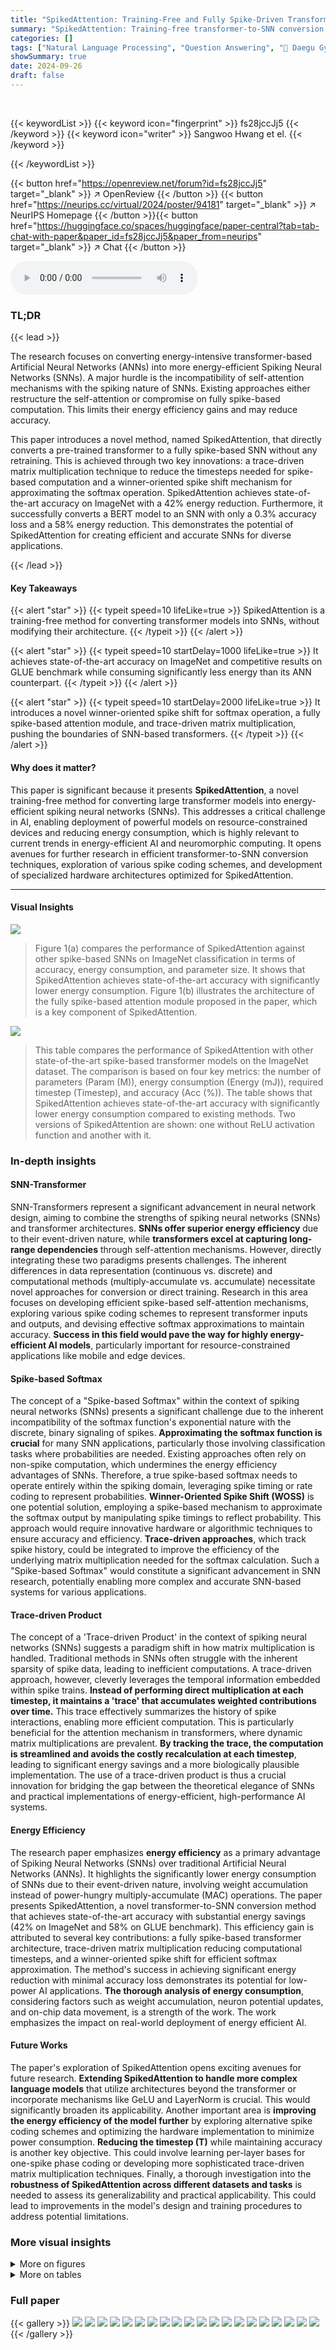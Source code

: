 ```yaml
---
title: "SpikedAttention: Training-Free and Fully Spike-Driven Transformer-to-SNN Conversion with Winner-Oriented Spike Shift for Softmax Operation"
summary: "SpikedAttention: Training-free transformer-to-SNN conversion achieving state-of-the-art accuracy and 42% energy reduction!"
categories: []
tags: ["Natural Language Processing", "Question Answering", "🏢 Daegu Gyeongbuk Institute of Science and Technology",]
showSummary: true
date: 2024-09-26
draft: false
---
```


<br>

{{< keywordList >}}
{{< keyword icon="fingerprint" >}} fs28jccJj5 {{< /keyword >}}
{{< keyword icon="writer" >}} Sangwoo Hwang et el. {{< /keyword >}}
 
{{< /keywordList >}}

{{< button href="https://openreview.net/forum?id=fs28jccJj5" target="_blank" >}}
↗ OpenReview
{{< /button >}}
{{< button href="https://neurips.cc/virtual/2024/poster/94181" target="_blank" >}}
↗ NeurIPS Homepage
{{< /button >}}{{< button href="https://huggingface.co/spaces/huggingface/paper-central?tab=tab-chat-with-paper&paper_id=fs28jccJj5&paper_from=neurips" target="_blank" >}}
↗ Chat
{{< /button >}}



<audio controls>
    <source src="https://ai-paper-reviewer.com/fs28jccJj5/podcast.wav" type="audio/wav">
    Your browser does not support the audio element.
</audio>


### TL;DR


{{< lead >}}

The research focuses on converting energy-intensive transformer-based Artificial Neural Networks (ANNs) into more energy-efficient Spiking Neural Networks (SNNs).  A major hurdle is the incompatibility of self-attention mechanisms with the spiking nature of SNNs. Existing approaches either restructure the self-attention or compromise on fully spike-based computation. This limits their energy efficiency gains and may reduce accuracy.

This paper introduces a novel method, named SpikedAttention, that directly converts a pre-trained transformer to a fully spike-based SNN without any retraining. This is achieved through two key innovations: a trace-driven matrix multiplication technique to reduce the timesteps needed for spike-based computation and a winner-oriented spike shift mechanism for approximating the softmax operation.  SpikedAttention achieves state-of-the-art accuracy on ImageNet with a 42% energy reduction.  Furthermore, it successfully converts a BERT model to an SNN with only a 0.3% accuracy loss and a 58% energy reduction. This demonstrates the potential of SpikedAttention for creating efficient and accurate SNNs for diverse applications.

{{< /lead >}}


#### Key Takeaways

{{< alert "star" >}}
{{< typeit speed=10 lifeLike=true >}} SpikedAttention is a training-free method for converting transformer models into SNNs, without modifying their architecture. {{< /typeit >}}
{{< /alert >}}

{{< alert "star" >}}
{{< typeit speed=10 startDelay=1000 lifeLike=true >}} It achieves state-of-the-art accuracy on ImageNet and competitive results on GLUE benchmark while consuming significantly less energy than its ANN counterpart. {{< /typeit >}}
{{< /alert >}}

{{< alert "star" >}}
{{< typeit speed=10 startDelay=2000 lifeLike=true >}} It introduces a novel winner-oriented spike shift for softmax operation, a fully spike-based attention module, and trace-driven matrix multiplication, pushing the boundaries of SNN-based transformers. {{< /typeit >}}
{{< /alert >}}

#### Why does it matter?
This paper is significant because it presents **SpikedAttention**, a novel training-free method for converting large transformer models into energy-efficient spiking neural networks (SNNs). This addresses a critical challenge in AI, enabling deployment of powerful models on resource-constrained devices and reducing energy consumption, which is highly relevant to current trends in energy-efficient AI and neuromorphic computing.  It opens avenues for further research in efficient transformer-to-SNN conversion techniques, exploration of various spike coding schemes, and development of specialized hardware architectures optimized for SpikedAttention.

------
#### Visual Insights



![](https://ai-paper-reviewer.com/fs28jccJj5/figures_1_1.jpg)

> Figure 1(a) compares the performance of SpikedAttention against other spike-based SNNs on ImageNet classification in terms of accuracy, energy consumption, and parameter size.  It shows that SpikedAttention achieves state-of-the-art accuracy with significantly lower energy consumption. Figure 1(b) illustrates the architecture of the fully spike-based attention module proposed in the paper, which is a key component of SpikedAttention.





![](https://ai-paper-reviewer.com/fs28jccJj5/tables_7_1.jpg)

> This table compares the performance of SpikedAttention with other state-of-the-art spike-based transformer models on the ImageNet dataset. The comparison is based on four key metrics: the number of parameters (Param (M)), energy consumption (Energy (mJ)), required timestep (Timestep), and accuracy (Acc (%)).  The table shows that SpikedAttention achieves state-of-the-art accuracy with significantly lower energy consumption compared to existing methods.  Two versions of SpikedAttention are shown: one without ReLU activation function and another with it.





### In-depth insights


#### SNN-Transformer
SNN-Transformers represent a significant advancement in neural network design, aiming to combine the strengths of spiking neural networks (SNNs) and transformer architectures.  **SNNs offer superior energy efficiency** due to their event-driven nature, while **transformers excel at capturing long-range dependencies** through self-attention mechanisms.  However, directly integrating these two paradigms presents challenges.  The inherent differences in data representation (continuous vs. discrete) and computational methods (multiply-accumulate vs. accumulate) necessitate novel approaches for conversion or direct training.  Research in this area focuses on developing efficient spike-based self-attention mechanisms, exploring various spike coding schemes to represent transformer inputs and outputs, and devising effective softmax approximations to maintain accuracy. **Success in this field would pave the way for highly energy-efficient AI models**, particularly important for resource-constrained applications like mobile and edge devices.

#### Spike-based Softmax
The concept of a "Spike-based Softmax" within the context of spiking neural networks (SNNs) presents a significant challenge due to the inherent incompatibility of the softmax function's exponential nature with the discrete, binary signaling of spikes.  **Approximating the softmax function is crucial** for many SNN applications, particularly those involving classification tasks where probabilities are needed.  Existing approaches often rely on non-spike computation, which undermines the energy efficiency advantages of SNNs.  Therefore, a true spike-based softmax needs to operate entirely within the spiking domain, leveraging spike timing or rate coding to represent probabilities.  **Winner-Oriented Spike Shift (WOSS)** is one potential solution, employing a spike-based mechanism to approximate the softmax output by manipulating spike timings to reflect probability. This approach would require innovative hardware or algorithmic techniques to ensure accuracy and efficiency.  **Trace-driven approaches**, which track spike history, could be integrated to improve the efficiency of the underlying matrix multiplication needed for the softmax calculation. Such a "Spike-based Softmax" would constitute a significant advancement in SNN research, potentially enabling more complex and accurate SNN-based systems for various applications.

#### Trace-driven Product
The concept of a 'Trace-driven Product' in the context of spiking neural networks (SNNs) suggests a paradigm shift in how matrix multiplication is handled.  Traditional methods in SNNs often struggle with the inherent sparsity of spike data, leading to inefficient computations. A trace-driven approach, however, cleverly leverages the temporal information embedded within spike trains.  **Instead of performing direct multiplication at each timestep, it maintains a 'trace' that accumulates weighted contributions over time.** This trace effectively summarizes the history of spike interactions, enabling more efficient computation. This is particularly beneficial for the attention mechanism in transformers, where dynamic matrix multiplications are prevalent. **By tracking the trace, the computation is streamlined and avoids the costly recalculation at each timestep**, leading to significant energy savings and a more biologically plausible implementation.  The use of a trace-driven product is thus a crucial innovation for bridging the gap between the theoretical elegance of SNNs and practical implementations of energy-efficient, high-performance AI systems.

#### Energy Efficiency
The research paper emphasizes **energy efficiency** as a primary advantage of Spiking Neural Networks (SNNs) over traditional Artificial Neural Networks (ANNs).  It highlights the significantly lower energy consumption of SNNs due to their event-driven nature, involving weight accumulation instead of power-hungry multiply-accumulate (MAC) operations.  The paper presents SpikedAttention, a novel transformer-to-SNN conversion method that achieves state-of-the-art accuracy with substantial energy savings (42% on ImageNet and 58% on GLUE benchmark). This efficiency gain is attributed to several key contributions: a fully spike-based transformer architecture, trace-driven matrix multiplication reducing computational timesteps, and a winner-oriented spike shift for efficient softmax approximation. The method's success in achieving significant energy reduction with minimal accuracy loss demonstrates its potential for low-power AI applications. **The thorough analysis of energy consumption**, considering factors such as weight accumulation, neuron potential updates, and on-chip data movement, is a strength of the work. The work emphasizes the impact on real-world deployment of energy efficient AI.

#### Future Works
The paper's exploration of SpikedAttention opens exciting avenues for future research.  **Extending SpikedAttention to handle more complex language models** that utilize architectures beyond the transformer or incorporate mechanisms like GeLU and LayerNorm is crucial.  This would significantly broaden its applicability. Another important area is **improving the energy efficiency of the model further** by exploring alternative spike coding schemes and optimizing the hardware implementation to minimize power consumption.  **Reducing the timestep (T)** while maintaining accuracy is another key objective.  This could involve learning per-layer bases for one-spike phase coding or developing more sophisticated trace-driven matrix multiplication techniques.  Finally, a thorough investigation into the **robustness of SpikedAttention across different datasets and tasks** is needed to assess its generalizability and practical applicability.  This could lead to improvements in the model's design and training procedures to address potential limitations.


### More visual insights

<details>
<summary>More on figures
</summary>


![](https://ai-paper-reviewer.com/fs28jccJj5/figures_2_1.jpg)

> This figure illustrates the computation of attention in previous SNN-based transformers. It highlights two approaches: one with softmax and one without. Both approaches use non-spike computations during the attention mechanism. The figure simplifies the representation by using a timestep T of 1 for the spike tensor. The red box indicates non-spike computation parts.


![](https://ai-paper-reviewer.com/fs28jccJj5/figures_4_1.jpg)

> This figure illustrates the trace-driven matrix multiplication method proposed in the paper.  It shows how a global trace, decaying with each timestep by a factor of B (the base of the phase coding), is used to accumulate the values associated with each spike. This method is designed to efficiently perform spike-based matrix multiplication, reducing the need for long timesteps. The global trace is transferred to each neuron's local memory when its first spike is encountered. This results in an efficient computation of dot products using only spikes and local memory operations. 


![](https://ai-paper-reviewer.com/fs28jccJj5/figures_5_1.jpg)

> This figure illustrates the Winner-Oriented Spike Shift (WOSS) mechanism used in SpikedAttention to approximate the softmax function.  It shows how the potential of neurons is updated based on incoming spikes and a global inhibitory signal, resulting in a spike-based approximation of softmax without using exponential functions. The winner neuron fires early, and others fire later, reflecting the softmax probability distribution.


![](https://ai-paper-reviewer.com/fs28jccJj5/figures_7_1.jpg)

> This figure shows scatter plots illustrating the correlation between the real activation values from the original Swin Transformer model and the corresponding decoded spike values after conversion to SpikedAttention. The plots are separated by different stages of the SpikedAttention model, including trace-driven QK' computations (both first and last blocks), WOSS-Softmax operations (first and last blocks), and the final classification layer.  The parameters used for the conversion are T=40 and B=1.15.  The strong positive correlations demonstrate that the spike-based representation accurately captures the information present in the original model's activations.


![](https://ai-paper-reviewer.com/fs28jccJj5/figures_15_1.jpg)

> This figure compares attention maps generated by a baseline ANN (Swin-T) and the proposed SpikedAttention SNN model on ImageNet.  Score-CAM was used to visualize the attention maps from four different attention blocks (Attn #9 - #12) within the networks. The goal is to show that SpikedAttention successfully converts the attention mechanism into a spike-based representation while maintaining similar attention patterns to the original ANN.


![](https://ai-paper-reviewer.com/fs28jccJj5/figures_15_2.jpg)

> This figure shows the relationship between the base B used in the one-spike phase coding scheme and both the approximation error and accuracy on the ImageNet dataset. The logarithmic error measures how well the spike-based approximation matches the actual activation values.  The left subplot (a) shows this error at timestep T=4, while the right subplot (b) shows the error and resulting accuracy at timestep T=40, demonstrating the optimal base B to minimize error and maximize accuracy.


![](https://ai-paper-reviewer.com/fs28jccJj5/figures_16_1.jpg)

> This figure shows the trade-off between accuracy and energy consumption when varying the timestep (T) in the conversion of Swin Transformer to SpikedAttention on the ImageNet dataset. Two scenarios are compared: one without ReLU activation and another with ReLU.  As the timestep decreases, accuracy loss increases, but energy consumption decreases significantly.  The results indicate that a balance must be struck between accuracy and energy efficiency in choosing a suitable timestep.  Using ReLU seems to increase the energy consumption.


![](https://ai-paper-reviewer.com/fs28jccJj5/figures_17_1.jpg)

> This figure shows the energy consumption and accuracy loss comparison between MA-BERT (ANN) and SpikedAttention (SNN) for different input lengths on the GLUE SST2 dataset.  As the maximum input length increases, both models show increased energy consumption. However, SpikedAttention demonstrates significantly lower energy consumption with a small accuracy loss across all tested input lengths, highlighting its efficiency.


</details>




<details>
<summary>More on tables
</summary>


![](https://ai-paper-reviewer.com/fs28jccJj5/tables_8_1.jpg)
> This table compares the performance of SpikedAttention with other state-of-the-art spike-based transformer models on the ImageNet dataset for image classification.  It shows the parameter size (in millions), energy consumption (in mJ), required timestep, and accuracy achieved by each model.  The energy consumption is specifically for weight accumulations to ensure a fair comparison with other studies.  Note that the energy values of SpikedAttention are significantly lower than those of other models and that the accuracy of SpikedAttention is competitive or superior.

![](https://ai-paper-reviewer.com/fs28jccJj5/tables_8_2.jpg)
> This table compares the performance of SpikedAttention against other BERT models on the GLUE benchmark.  It shows the accuracy and energy consumption for each model across various GLUE tasks (CoLA, MNLI, MRPC, QNLI, QQP, RTE, SST-2, WNLI, STS-B).  The table highlights SpikedAttention's ability to achieve comparable accuracy with significantly lower energy consumption compared to traditional ANN-based models.

![](https://ai-paper-reviewer.com/fs28jccJj5/tables_14_1.jpg)
> This table compares the performance of SpikedAttention with other state-of-the-art spike-based transformer models on the ImageNet dataset.  It evaluates each model based on its parameter size (in millions), energy consumption (in mJ), required timestep for spike processing, and classification accuracy (in percentage). The comparison highlights SpikedAttention's superior efficiency and accuracy compared to existing methods.

![](https://ai-paper-reviewer.com/fs28jccJj5/tables_16_1.jpg)
> This table compares the performance of SpikedAttention against several prior state-of-the-art spike-based transformer models on the ImageNet dataset.  It shows that SpikedAttention achieves state-of-the-art accuracy while significantly reducing both energy consumption and the required timestep.  The comparison highlights the improvements in efficiency and accuracy SpikedAttention offers over existing methods.

</details>




### Full paper

{{< gallery >}}
<img src="https://ai-paper-reviewer.com/fs28jccJj5/1.png" class="grid-w50 md:grid-w33 xl:grid-w25" />
<img src="https://ai-paper-reviewer.com/fs28jccJj5/2.png" class="grid-w50 md:grid-w33 xl:grid-w25" />
<img src="https://ai-paper-reviewer.com/fs28jccJj5/3.png" class="grid-w50 md:grid-w33 xl:grid-w25" />
<img src="https://ai-paper-reviewer.com/fs28jccJj5/4.png" class="grid-w50 md:grid-w33 xl:grid-w25" />
<img src="https://ai-paper-reviewer.com/fs28jccJj5/5.png" class="grid-w50 md:grid-w33 xl:grid-w25" />
<img src="https://ai-paper-reviewer.com/fs28jccJj5/6.png" class="grid-w50 md:grid-w33 xl:grid-w25" />
<img src="https://ai-paper-reviewer.com/fs28jccJj5/7.png" class="grid-w50 md:grid-w33 xl:grid-w25" />
<img src="https://ai-paper-reviewer.com/fs28jccJj5/8.png" class="grid-w50 md:grid-w33 xl:grid-w25" />
<img src="https://ai-paper-reviewer.com/fs28jccJj5/9.png" class="grid-w50 md:grid-w33 xl:grid-w25" />
<img src="https://ai-paper-reviewer.com/fs28jccJj5/10.png" class="grid-w50 md:grid-w33 xl:grid-w25" />
<img src="https://ai-paper-reviewer.com/fs28jccJj5/11.png" class="grid-w50 md:grid-w33 xl:grid-w25" />
<img src="https://ai-paper-reviewer.com/fs28jccJj5/12.png" class="grid-w50 md:grid-w33 xl:grid-w25" />
<img src="https://ai-paper-reviewer.com/fs28jccJj5/13.png" class="grid-w50 md:grid-w33 xl:grid-w25" />
<img src="https://ai-paper-reviewer.com/fs28jccJj5/14.png" class="grid-w50 md:grid-w33 xl:grid-w25" />
<img src="https://ai-paper-reviewer.com/fs28jccJj5/15.png" class="grid-w50 md:grid-w33 xl:grid-w25" />
<img src="https://ai-paper-reviewer.com/fs28jccJj5/16.png" class="grid-w50 md:grid-w33 xl:grid-w25" />
<img src="https://ai-paper-reviewer.com/fs28jccJj5/17.png" class="grid-w50 md:grid-w33 xl:grid-w25" />
<img src="https://ai-paper-reviewer.com/fs28jccJj5/18.png" class="grid-w50 md:grid-w33 xl:grid-w25" />
<img src="https://ai-paper-reviewer.com/fs28jccJj5/19.png" class="grid-w50 md:grid-w33 xl:grid-w25" />
<img src="https://ai-paper-reviewer.com/fs28jccJj5/20.png" class="grid-w50 md:grid-w33 xl:grid-w25" />
{{< /gallery >}}